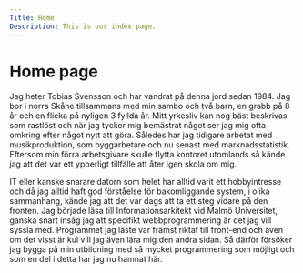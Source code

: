 ```yaml
---
Title: Home
Description: This is our index page.
---
```


Home page
==========================

Jag heter Tobias Svensson och har vandrat på denna jord sedan 1984. Jag bor i norra Skåne tillsammans med min sambo och två barn, en grabb på 8 år och en flicka på nyligen 3 fyllda år. Mitt yrkesliv kan nog bäst beskrivas som rastlöst och när jag tycker mig bemästrat något ser jag mig ofta omkring efter något nytt att göra. Således har jag tidigare arbetat med musikproduktion, som byggarbetare och nu senast med marknadsstatistik. Eftersom min förra arbetsgivare skulle flytta kontoret utomlands så kände jag att det var ett ypperligt tillfälle att åter igen skola om mig.

IT eller kanske snarare datorn som helet har alltid varit ett hobbyintresse och då jag alltid haft god förståelse för bakomliggande system, i olika sammanhang, kände jag att det var dags att ta ett steg vidare på den fronten. Jag började läsa till Informationsarkitekt vid Malmö Universitet, ganska snart insåg jag att specifikt webbprogrammering är det jag vill syssla med. Programmet jag läste var främst riktat till front-end och även om det visst är kul vill jag även lära mig den andra sidan. Så därför försöker jag bygga på min utbildning med så mycket programmering som möjligt och som en del i detta har jag nu hamnat här. 
